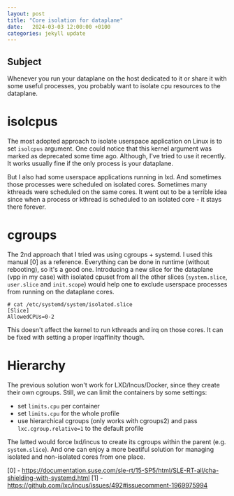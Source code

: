 ```yaml
---
layout: post
title: "Core isolation for dataplane"
date:   2024-03-03 12:00:00 +0100
categories: jekyll update
---
```


## Subject
Whenever you run your dataplane on the host dedicated to it or share it with some useful processes, you probably want to isolate cpu resources to the dataplane. 

# isolcpus
The most adopted approach to isolate userspace application on Linux is to set `isolcpus` argument. One could notice that this kernel argument was marked as deprecated some time ago. Although, I've tried to use it recently. It works usually fine if the only process is your dataplane.

But I also had some userspace applications running in lxd. And sometimes those processes were scheduled on isolated cores. Sometimes many kthreads were scheduled on the same cores. It went out to be a terrible idea since when a process or kthread is scheduled to an isolated core - it stays there forever.

# cgroups
The 2nd approach that I tried was using cgroups + systemd. I used this manual [0] as a reference. Everything can be done in runtime (without rebooting), so it's a good one. Introducing a new slice for the dataplane (vpp in my case) with isolated cpuset from all the other slices (`system.slice`, `user.slice` and `init.scope`) would help one to exclude userspace processes from running on the dataplane cores.

```
# cat /etc/systemd/system/isolated.slice
[Slice]
AllowedCPUs=0-2
```

This doesn't affect the kernel to run kthreads and irq on those cores. It can be fixed with setting a proper irqaffinity though.

# Hierarchy
The previous solution won't work for LXD/Incus/Docker, since they create their own cgroups. Still, we can limit the containers by some settings:
* set `limits.cpu` per container
* set `limits.cpu` for the whole profile
* use hierarchical cgroups (only works with cgroups2) and pass `lxc.cgroup.relative=1` to the default profile

The latted would force lxd/incus to create its cgroups within the parent (e.g. `system.slice`). And one can enjoy a more beatiful solution for managing isolated and non-isolated cores from one place.

[0] - https://documentation.suse.com/sle-rt/15-SP5/html/SLE-RT-all/cha-shielding-with-systemd.html
[1] - https://github.com/lxc/incus/issues/492#issuecomment-1969975994

